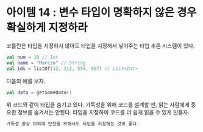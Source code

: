 # 아이템 14 : 변수 타입이 명확하지 않은 경우 확실하게 지정하라

코틀린은 타입을 지정하지 않아도 타입을 지정해서 넣어주는 타입 추론 시스템이 있다.

```kotlin
val num = 10 // Int
val name = "Marcin" // String
val ids = listOf(12, 112, 554, 997) // List<Int>
```

다음의 예를 보자.

```kotlin
val data = getSomeData()
```

위 코드와 같이 타입을 숨기고 있다. 가독성을 위해 코드를 설계할 땐, 읽는 사람에게 중요한 정보를 숨겨서는 안된다. 타입을 지정하여 코드를 더 쉽게 읽을 수 있게 만들자.

```kotlin
가독성 향상 이외에 안전을 위해서도 타입을 지정하는 것이 좋다.
```
